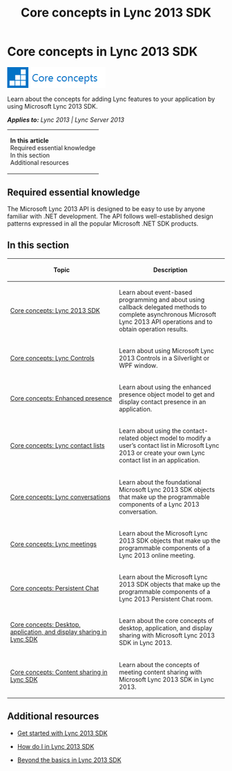 ﻿---
title: Core concepts in Lync 2013 SDK
TOCTitle: Core concepts
ms:assetid: cb91a952-89e5-49b7-86f5-4c45c0b5079b
ms:mtpsurl: https://msdn.microsoft.com/en-us/library/JJ933193(v=office.15)
ms:contentKeyID: 50877335
ms.date: 07/24/2014
mtps_version: v=office.15
---

# Core concepts in Lync 2013 SDK

![Core concepts](images/JJ933133.mod_icon_CoreConcepts_long(Office.15).png "Core concepts")

Learn about the concepts for adding Lync features to your application by using Microsoft Lync 2013 SDK.


_**Applies to:** Lync 2013 | Lync Server 2013_

<table>
<colgroup>
<col style="width: 100%" />
</colgroup>
<tbody>
<tr class="odd">
<td><p><strong>In this article</strong><br />
Required essential knowledge<br />
In this section<br />
Additional resources</p></td>
</tr>
</tbody>
</table>


## Required essential knowledge

The Microsoft Lync 2013 API is designed to be easy to use by anyone familiar with .NET development. The API follows well-established design patterns expressed in all the popular Microsoft .NET SDK products.

## In this section

<table>
<colgroup>
<col style="width: 50%" />
<col style="width: 50%" />
</colgroup>
<thead>
<tr class="header">
<th><p>Topic</p></th>
<th><p>Description</p></th>
</tr>
</thead>
<tbody>
<tr class="odd">
<td><p><a href="core-concepts-lync-2013-sdk.md">Core concepts: Lync 2013 SDK</a></p></td>
<td><p>Learn about event-based programming and about using callback delegated methods to complete asynchronous Microsoft Lync 2013 API operations and to obtain operation results.</p></td>
</tr>
<tr class="even">
<td><p><a href="core-concepts-lync-controls.md">Core concepts: Lync Controls</a></p></td>
<td><p>Learn about using Microsoft Lync 2013 Controls in a Silverlight or WPF window.</p></td>
</tr>
<tr class="odd">
<td><p><a href="core-concepts-enhanced-presence.md">Core concepts: Enhanced presence</a></p></td>
<td><p>Learn about using the enhanced presence object model to get and display contact presence in an application.</p></td>
</tr>
<tr class="even">
<td><p><a href="core-concepts-lync-contact-lists.md">Core concepts: Lync contact lists</a></p></td>
<td><p>Learn about using the contact-related object model to modify a user’s contact list in Microsoft Lync 2013 or create your own Lync contact list in an application.</p></td>
</tr>
<tr class="odd">
<td><p><a href="core-concepts-lync-conversations.md">Core concepts: Lync conversations</a></p></td>
<td><p>Learn about the foundational Microsoft Lync 2013 SDK objects that make up the programmable components of a Lync 2013 conversation.</p></td>
</tr>
<tr class="even">
<td><p><a href="core-concepts-lync-meetings.md">Core concepts: Lync meetings</a></p></td>
<td><p>Learn about the Microsoft Lync 2013 SDK objects that make up the programmable components of a Lync 2013 online meeting.</p></td>
</tr>
<tr class="odd">
<td><p><a href="core-concepts-persistent-chat.md">Core concepts: Persistent Chat</a></p></td>
<td><p>Learn about the Microsoft Lync 2013 SDK objects that make up the programmable components of a Lync 2013 Persistent Chat room.</p></td>
</tr>
<tr class="even">
<td><p><a href="core-concepts-desktop-application-and-display-sharing-in-lync-sdk.md">Core concepts: Desktop, application, and display sharing in Lync SDK</a></p></td>
<td><p>Learn about the core concepts of desktop, application, and display sharing with Microsoft Lync 2013 SDK in Lync 2013.</p></td>
</tr>
<tr class="odd">
<td><p><a href="core-concepts-content-sharing-in-lync-sdk.md">Core concepts: Content sharing in Lync SDK</a></p></td>
<td><p>Learn about the concepts of meeting content sharing with Microsoft Lync 2013 SDK in Lync 2013.</p></td>
</tr>
</tbody>
</table>


## Additional resources

  - [Get started with Lync 2013 SDK](get-started-with-lync-2013-sdk.md)

  - [How do I in Lync 2013 SDK](how-do-i-in-lync-2013-sdk.md)

  - [Beyond the basics in Lync 2013 SDK](beyond-the-basics-in-lync-2013-sdk.md)

